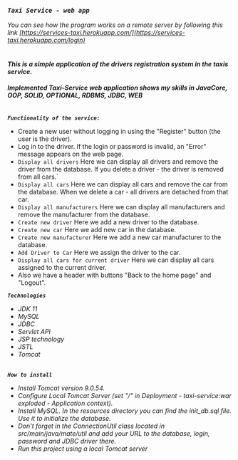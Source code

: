 ### *`Taxi Service - web app`*

_You can see how the program works on a remote server by following
this link [https://services-taxi.herokuapp.com/](https://services-taxi.herokuapp.com/login)_ <br><br>

#### _This is a simple application of the drivers registration system in the taxis service._ 
#### _Implemented Taxi-Service web application shows my skills in  JavaCore, OOP, SOLID, OPTIONAL, RDBMS, JDBC, WEB_ <br><br>

***`Functionality of the service:`*** <br>
- Create a new user without logging in using the "Register" button (the user is the driver).
- Log in to the driver. If the login or password is invalid, an "Error" message appears on the web page.
- `Display all drivers` Here we can display all drivers and remove the driver from the database. If you delete a driver - the driver is removed from all cars.`
- `Display all cars` Here we can display all cars and remove the car from the database. When we delete a car - all drivers are detached from that car.
- `Display all manufacturers` Here we can display all manufacturers and remove the manufacturer from the database.
- `Create new driver` Here we add a new driver to the database.
- `Create new car` Here we add new car in the database.
- `Create new manufacturer` Here we add a new car manufacturer to the database.
- `Add Driver to Car` Here we assign the driver to the car.
- `Display all cars for current driver` Here we can display all cars assigned to the current driver.
- Also we have a header with buttons "Back to the home page" and "Logout".


***`Technologies`***
- _JDK 11_
- _MySQL_
- _JDBC_
- _Servlet API_
- _JSP technology_
- _JSTL_
- _Tomcat_<br><br>

***`How to install`***
- _Install Tomcat version 9.0.54._
- _Configure Local Tomcat Server (set "/" in Deployment - taxi-service:war exploded - Application context)._
- _Install MySQL. In the resources directory you can find the init_db.sql file. Use it to initialize the database._
- _Don't forget in the ConnectionUtil class located in src/main/java/mate/util 
and add your URL to the database, login, password and JDBC driver there._
- _Run this project using a local Tomcat server_

